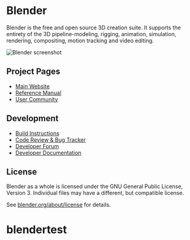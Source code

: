 <!--
Keep this document short & concise,
linking to external resources instead of including content in-line.
See 'release/text/readme.html' for the end user read-me.
-->

Blender
=======

Blender is the free and open source 3D creation suite.
It supports the entirety of the 3D pipeline-modeling, rigging, animation, simulation, rendering, compositing,
motion tracking and video editing.

![Blender screenshot](https://code.blender.org/wp-content/uploads/2018/12/springrg.jpg "Blender screenshot")

Project Pages
-------------

- [Main Website](http://www.blender.org)
- [Reference Manual](https://docs.blender.org/manual/en/latest/index.html)
- [User Community](https://www.blender.org/community/)

Development
-----------

- [Build Instructions](https://developer.blender.org/docs/handbook/building_blender/)
- [Code Review & Bug Tracker](https://projects.blender.org)
- [Developer Forum](https://devtalk.blender.org)
- [Developer Documentation](https://developer.blender.org/docs/)


License
-------

Blender as a whole is licensed under the GNU General Public License, Version 3.
Individual files may have a different, but compatible license.

See [blender.org/about/license](https://www.blender.org/about/license) for details.
# blendertest
